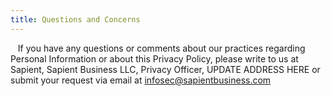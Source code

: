 ```yaml
---
title: Questions and Concerns
---
```


<p>&nbsp;&nbsp;&nbsp;If you have any questions or comments about our practices regarding Personal Information or about this Privacy Policy, please write to us at Sapient, Sapient Business LLC, Privacy Officer, UPDATE ADDRESS HERE or submit your request via email at <a href="mailto:infosec@sapientbusiness.com">infosec@sapientbusiness.com</a></p>
